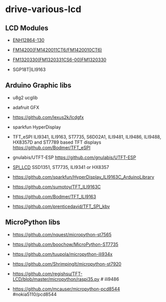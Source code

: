 # drive-various-lcd

## LCD Modules

* [ENH12864-130](ENH12864-130/sample_image_ENH12864-130.jpg)

* [FM14200(FM1420011CT6/FM1420010CT6)](FM14200/FM1420010CT6.jpg)


* [FM1320330(FM1320331CS6-00)FM1320330](FM1320330/FM1320331CS6-00.jpg)

* SGP18T|ILI9163





## Arduino Graphic libs

* u8g2 ucglib
* adafruit GFX
* https://github.com/lexus2k/lcdgfx
* sparkfun HyperDisplay
* TFT_eSPI ILI9341, ILI9163, ST7735, S6D02A1, ILI9481, ILI9486, ILI9488, HX8357D and ST7789 based TFT displays https://github.com/Bodmer/TFT_eSPI
* gnulabis/UTFT-ESP https://github.com/gnulabis/UTFT-ESP

* [SPI_LCD](https://github.com/bitbank2/SPI_LCD) SSD1351, ST7735, ILI9341 or HX8357
 
* https://github.com/sparkfun/HyperDisplay_ILI9163C_ArduinoLibrary

* https://github.com/sumotoy/TFT_ILI9163C

* https://github.com/Bodmer/TFT_ILI9163

* https://github.com/prenticedavid/TFT_SPI_kbv

## MicroPython libs

* https://github.com/nquest/micropython-st7565

* https://github.com/boochow/MicroPython-ST7735

* https://github.com/tuupola/micropython-ili934x

* https://github.com/ShrimpingIt/micropython-st7920

* https://github.com/regishsu/TFT-LCD/blob/master/micropython/raspi35.py # ili9486

* https://github.com/mcauser/micropython-pcd8544 #nokia5110/pcd8544
